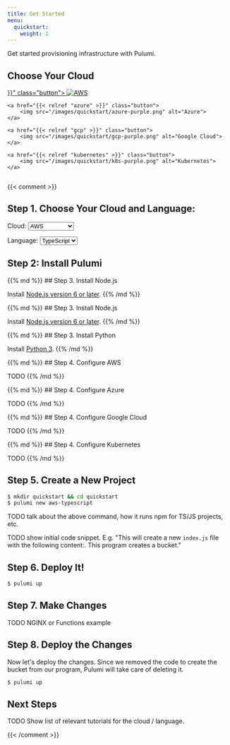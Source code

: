 ```yaml
---
title: Get Started
menu:
  quickstart:
    weight: 1
---
```


Get started provisioning infrastructure with Pulumi.

## Choose Your Cloud

<!-- TODO use better quality images with latest branding, and improve the button styles. -->
<!-- TODO move these styles into a .scss -->
<style>
    .choose-cloud-container {
        display: flex;
        flex-direction: column;
    }

    .choose-cloud-container .button {
        margin-right: inherit !important;
    }
</style>

<div class="choose-cloud-container">
    <a href="{{< relref "aws" >}}" class="button">
        <img src="/images/quickstart/aws-purple.png" alt="AWS">
    </a>

    <a href="{{< relref "azure" >}}" class="button">
        <img src="/images/quickstart/azure-purple.png" alt="Azure">
    </a>

    <a href="{{< relref "gcp" >}}" class="button">
        <img src="/images/quickstart/gcp-purple.png" alt="Google Cloud">
    </a>

    <a href="{{< relref "kubernetes" >}}" class="button">
        <img src="/images/quickstart/k8s-purple.png" alt="Kubernetes">
    </a>
</div>



{{< comment >}}
<!-- TODO make these big, nice looking, buttons. -->
<!-- TODO use the language cookie value (if set) for the default selected language (and set the value). -->
<!-- TODO save the cloud choice the same way we save the language choice (as a cookie). -->
<!-- TODO make it possible to select cloud and language from query params. -->


## Step 1. Choose Your Cloud and Language:

<label for="cloud">Cloud:</label>
<select id="cloud" onchange="selectHelper('cloud', clouds, this.value)">
    <option value="aws">AWS</option>
    <option value="azure">Azure</option>
    <option value="gcp">Google Cloud</option>
    <option value="kubernetes">Kubernetes</option>
</select>

<label for="language">Language:</label>
<select id="language" onchange="selectHelper('language', languages, this.value)">
    <option value="typescript">TypeScript</option>
    <option value="javascript">JavaScript</option>
    <option value="python">Python</option>
</select>

## Step 2: Install Pulumi



<div class="language_typescript">
{{% md %}}
## Step 3. Install Node.js

Install <a href="https://nodejs.org/en/download/" target="_blank">Node.js version 6 or later</a>.
{{% /md %}}
</div>

<div class="language_javascript">
{{% md %}}
## Step 3. Install Node.js

Install <a href="https://nodejs.org/en/download/" target="_blank">Node.js version 6 or later</a>.
{{% /md %}}
</div>

<div class="language_python">
{{% md %}}
## Step 3. Install Python

Install <a href="https://www.python.org/downloads/" target="_blank">Python 3</a>.
{{% /md %}}
</div>



<div class="cloud_aws">
{{% md %}}
## Step 4. Configure AWS

TODO
{{% /md %}}
</div>

<div class="cloud_azure">
{{% md %}}
## Step 4. Configure Azure

TODO
{{% /md %}}
</div>

<div class="cloud_gcp">
{{% md %}}
## Step 4. Configure Google Cloud

TODO
{{% /md %}}
</div>

<div class="cloud_kubernetes">
{{% md %}}
## Step 4. Configure Kubernetes

TODO
{{% /md %}}
</div>

## Step 5. Create a New Project

<!-- TODO update this for the other clouds/languages. <div class="language_typescript"></div> -->
<!-- TODO customize for Windows. -->

```bash
$ mkdir quickstart && cd quickstart
$ pulumi new aws-typescript
```

<!-- TODO need to discuss the sign-in prompt -->

TODO talk about the above command, how it runs npm for TS/JS projects, etc.

TODO show initial code snippet. E.g. "This will create a new `index.js` file with the following content:. This program creates a bucket."

<!-- TODO Python steps to install dependencies -->

## Step 6. Deploy It!

```bash
$ pulumi up
```

## Step 7. Make Changes

TODO NGINX or Functions example

## Step 8. Deploy the Changes

Now let's deploy the changes. Since we removed the code to create the bucket from our program, Pulumi will take care of deleting it.

```bash
$ pulumi up
```

## Next Steps

TODO Show list of relevant tutorials for the cloud / language.

<script>
    function showHelper(id, value) {
        var e = document.getElementsByClassName(id + "_" + value)
        for (var i = 0; i < e.length; i++) {
            e[i].style.display = "block";
        }

        var s = document.getElementById(id);
        if (s) {
            for (var i = 0; i < s.options.length; i++) {
                if (s.options[i].value === value) {
                    s.selectedIndex = i;
                    break;
                }
            }
        }
    }

    function hideHelper(id, value) {
        var e = document.getElementsByClassName(id + "_" + value)
        for (var i = 0; i < e.length; i++) {
            e[i].style.display = "none";
        }
    }

    function selectHelper(id, values, value) {
        var found;
        for (var i = 0; i < values.length; i++) {
            if (value === values[i]) {
                showHelper(id, values[i]);
                found = true;
            } else {
                hideHelper(id, values[i]);
            }
        }
        if (!found) {
            showHelper(id, values[0]);
        }
    }

    var oses = ["linux", "macos", "windows"];
    if (navigator.appVersion.indexOf("Win") !== -1) {
        selectHelper("install", oses, "windows");
    } else if (navigator.appVersion.indexOf("Mac") !== -1) {
        selectHelper("install", oses, "macos");
    } else {
        // Otherwise, just show the command for Linux.
        selectHelper("install", oses, "linux");
    }

    var clouds = ["aws", "azure", "gcp", "kubernetes"];
    selectHelper("cloud", clouds, "aws");

    var languages = ["typescript", "javascript", "python"];
    selectHelper("language", languages, "typescript");
</script>

{{< /comment >}}
